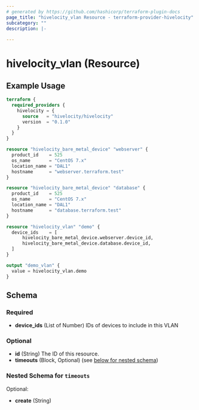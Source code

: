 ```yaml
---
# generated by https://github.com/hashicorp/terraform-plugin-docs
page_title: "hivelocity_vlan Resource - terraform-provider-hivelocity"
subcategory: ""
description: |-
  
---
```


# hivelocity_vlan (Resource)



## Example Usage

```terraform
terraform {
  required_providers {
    hivelocity = {
      source   = "hivelocity/hivelocity"
      version  = "0.1.0"
    }
  }
}

resource "hivelocity_bare_metal_device" "webserver" {
  product_id    = 525
  os_name       = "CentOS 7.x"
  location_name = "DAL1"
  hostname      = "webserver.terraform.test"
}

resource "hivelocity_bare_metal_device" "database" {
  product_id    = 525
  os_name       = "CentOS 7.x"
  location_name = "DAL1"
  hostname      = "database.terraform.test"
}

resource "hivelocity_vlan" "demo" {
  device_ids    = [
      hivelocity_bare_metal_device.webserver.device_id,
      hivelocity_bare_metal_device.database.device_id,
  ]
}

output "demo_vlan" {
  value = hivelocity_vlan.demo
}
```

<!-- schema generated by tfplugindocs -->
## Schema

### Required

- **device_ids** (List of Number) IDs of devices to include in this VLAN

### Optional

- **id** (String) The ID of this resource.
- **timeouts** (Block, Optional) (see [below for nested schema](#nestedblock--timeouts))

<a id="nestedblock--timeouts"></a>
### Nested Schema for `timeouts`

Optional:

- **create** (String)


